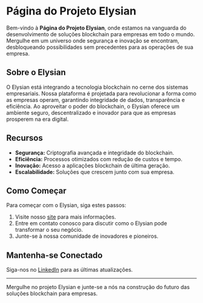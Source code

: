 # Página do Projeto Elysian

Bem-vindo à **Página do Projeto Elysian**, onde estamos na vanguarda do desenvolvimento de soluções blockchain para empresas em todo o mundo. Mergulhe em um universo onde segurança e inovação se encontram, desbloqueando possibilidades sem precedentes para as operações de sua empresa.

## Sobre o Elysian

O Elysian está integrando a tecnologia blockchain no cerne dos sistemas empresariais. Nossa plataforma é projetada para revolucionar a forma como as empresas operam, garantindo integridade de dados, transparência e eficiência. Ao aproveitar o poder do blockchain, o Elysian oferece um ambiente seguro, descentralizado e inovador para que as empresas prosperem na era digital.

## Recursos

- **Segurança:** Criptografia avançada e integridade do blockchain.
- **Eficiência:** Processos otimizados com redução de custos e tempo.
- **Inovação:** Acesso a aplicações blockchain de última geração.
- **Escalabilidade:** Soluções que crescem junto com sua empresa.

## Como Começar

Para começar com o Elysian, siga estes passos:

1. Visite nosso [site](#) para mais informações.
2. Entre em contato conosco para discutir como o Elysian pode transformar o seu negócio.
3. Junte-se à nossa comunidade de inovadores e pioneiros.

## Mantenha-se Conectado

Siga-nos no [LinkedIn](#) para as últimas atualizações.

---

Mergulhe no projeto Elysian e junte-se a nós na construção do futuro das soluções blockchain para empresas.